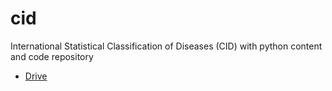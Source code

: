 # cid
 International Statistical Classification of Diseases (CID) with python content and code repository
- [Drive](https://drive.google.com/drive/folders/1LQuSCmf49DlIVGerMibJ2RaNhqu21wrM?usp=sharing)
